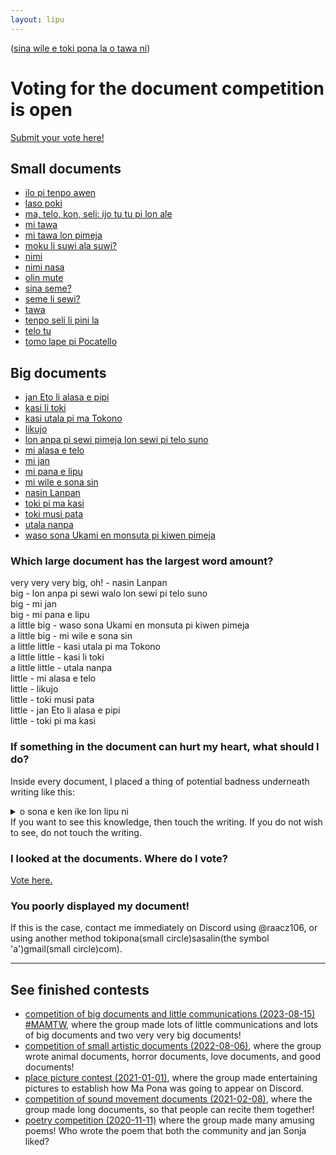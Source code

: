 ```yaml
---
layout: lipu
---
```


([sina wile e toki pona la o tawa ni](index.md))

# Voting for the document competition is open

[Submit your vote here!](https://forms.gle/mi2YvruyrcEvW5WC7)

## Small documents

- [ilo pi tenpo awen](/mamtt/lipu-musi/lipu-lili#ilo-pi-tenpo-awen)
- [laso poki](/mamtt/lipu-musi/lipu-lili#laso-poki)
- [ma, telo, kon, seli: ijo tu tu pi lon ale](/mamtt/lipu-musi/lipu-lili#ma-kon-telo-seli)
- [mi tawa](/mamtt/lipu-musi/lipu-lili#mi-tawa)
- [mi tawa lon pimeja](/mamtt/lipu-musi/lipu-lili#mi-tawa-lon-pimeja)
- [moku li suwi ala suwi?](/mamtt/lipu-musi/lipu-lili#moku-li-suwi-ala-suwi)
- [nimi](/mamtt/lipu-musi/lipu-lili#nimi)
- [nimi nasa](/mamtt/lipu-musi/lipu-lili#nimi-nasa)
- [olin mute](/mamtt/lipu-musi/lipu-lili#olin-mute)
- [sina seme?](/mamtt/lipu-musi/lipu-lili#sina-seme)
- [seme li sewi?](/mamtt/lipu-musi/lipu-lili#seme-li-sewi)
- [tawa](/mamtt/lipu-musi/lipu-lili#tawa)
- [tenpo seli li pini la](/mamtt/lipu-musi/lipu-lili#tenpo-seli-li-pini-la)
- [telo tu](/mamtt/lipu-musi/lipu-lili#telo-tu)
- [tomo lape pi Pocatello](/mamtt/lipu-musi/lipu-lili#tomo-lape-pi-pocatello)

## Big documents

- [jan Eto li alasa e pipi](/mamtt/lipu-musi/lipu-suli/jan-Eto-li-alasa-e-pipi.html)  
- [kasi li toki](/mamtt/lipu-musi/lipu-suli/kasi-li-toki.html)  
- [kasi utala pi ma Tokono](/mamtt/lipu-musi/lipu-suli/kasi-utala-pi-ma-Tokono.html)  
- [likujo](/mamtt/lipu-musi/lipu-suli/likujo.html)  
- [lon anpa pi sewi pimeja lon sewi pi telo suno](/mamtt/lipu-musi/lipu-suli/lon-anpa-pi-sewi-walo-lon-sewi-pi-telo-suno.html)  
- [mi alasa e telo](/mamtt/lipu-musi/lipu-suli/mi-alasa-e-telo.html)  
- [mi jan](/mamtt/lipu-musi/lipu-suli/mi-jan.html)
- [mi pana e lipu](/mamtt/lipu-musi/lipu-suli/mi-pana-e-lipu/)  
- [mi wile e sona sin](/mamtt/lipu-musi/lipu-suli/mi-wile-e-sona-sin.html)  
- [nasin Lanpan](/mamtt/lipu-musi/lipu-suli/nasin-Lanpan.html)  
- [toki pi ma kasi](/mamtt/lipu-musi/lipu-suli/toki-pi-ma-kasi.html)  
- [toki musi pata](/mamtt/lipu-musi/lipu-suli/toki-musi-pata.html)
- [utala nanpa](/mamtt/lipu-musi/lipu-suli/utala-nanpa.html)    
- [waso sona Ukami en monsuta pi kiwen pimeja](/mamtt/lipu-musi/lipu-suli/waso-sona-Ukami-en-monsuta-pi-kiwen-pimeja.html)

### Which large document has the largest word amount?

very very very big, oh! - nasin Lanpan  
big - lon anpa pi sewi walo lon sewi pi telo suno  
big - mi jan  
big - mi pana e lipu   
a little big - waso sona Ukami en monsuta pi kiwen pimeja  
a little big - mi wile e sona sin  
a little little - kasi utala pi ma Tokono  
a little little - kasi li toki  
a little little - utala nanpa  
little - mi alasa e telo  
little - likujo  
little - toki musi pata  
little - jan Eto li alasa e pipi  
little - toki pi ma kasi  

### If something in the document can hurt my heart, what should I do?

Inside every document, I placed a thing of potential badness underneath writing like this:

<details>
  <summary>o sona e ken ike lon lipu ni</summary>
  <ul>
    <li>first bad thing</li>
    <li>second bad thing</li>
  </ul>
</details>
If you want to see this knowledge, then touch the writing. If you do not wish to see, do not touch the writing. 

### I looked at the documents. Where do I vote?

[Vote here.](https://forms.gle/mi2YvruyrcEvW5WC7)

### You poorly displayed my document!
If this is the case, contact me immediately on Discord using @raacz106, or using another method tokipona(small circle)sasalin(the symbol 'a')gmail(small circle)com).


***

## See finished contests
- [competition of big documents and little communications (2023-08-15) #MAMTW](/toki-en-lipu/index_en.md), where the group made lots of little communications and lots of big documents and two very very big documents!
- [competition of small artistic documents (2022-08-06)](lipu-lili/index_en.md), where the group wrote animal documents, horror documents, love documents, and good documents!
- [place picture contest (2021-01-01)](sitelen-ma/index_en.md), where the group made entertaining pictures to establish how Ma Pona was going to appear on Discord.
- [competition of sound movement documents (2021-02-08)](lipu-kalama-tawa/index_en.md), where the group made long documents, so that people can recite them together! 
- [poetry competition (2020-11-11)](toki-musi-lili/index_en.md) where the group made many amusing poems! Who wrote the poem that both the community and jan Sonja liked?

